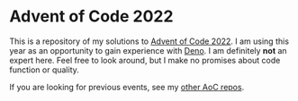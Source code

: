 # Advent of Code 2022

This is a repository of my solutions to [Advent of Code 2022]. I am using this
year as an opportunity to gain experience with [Deno]. I am definitely **not**
an expert here. Feel free to look around, but I make no promises about code
function or quality.

If you are looking for previous events, see my [other AoC repos].

[Advent of Code 2022]: https://adventofcode.com/2022
[Deno]: https://deno.land/
[other AoC repos]: https://github.com/kylewillmon?tab=repositories&q=advent+of+code
